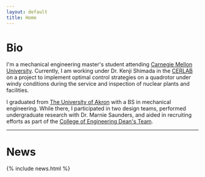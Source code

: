 ```yaml
---
layout: default
title: Home
---
```


# Bio

I'm a mechanical engineering master's student attending [Carnegie Mellon University](https://www.cmu.edu/).
Currently, I am working under Dr. Kenji Shimada in the [CERLAB](http://www.andrew.cmu.edu/user/shimada/index.htm) on a project to implement optimal control strategies on a quadrotor under windy conditions during the service and inspection of nuclear plants and facilities.

I graduated from [The University of Akron](https://uakron.edu/) with a BS in mechanical engineering. 
While there, I participated in two design teams, performed undergraduate research with Dr. Marnie Saunders, and aided in recruiting efforts as part of the [College of Engineering Dean's Team](https://www.uakron.edu/engineering/academics/undergraduate/deans-team/18-19/).

---

# News

{% include news.html %}